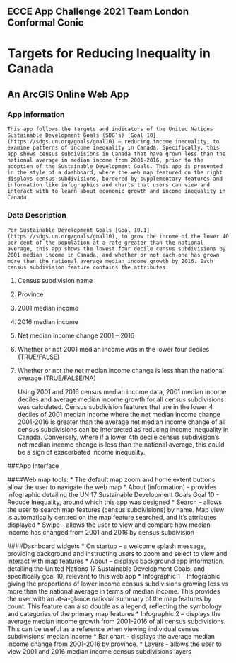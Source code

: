 ECCE App Challenge 2021
Team London Conformal Conic
---
# Targets for Reducing Inequality in Canada

## An ArcGIS Online Web App

### App Information
	This app follows the targets and indicators of the United Nations Sustainable Development Goals (SDG’s) [Goal 10](https://sdgs.un.org/goals/goal10) – reducing income inequality, to examine patterns of income inequality in Canada. Specifically, this app shows census subdivisions in Canada that have grown less than the national average in median income from 2001-2016, prior to the adoption of the Sustainable Development Goals. This app is presented in the style of a dashboard, where the web map featured on the right displays census subdivisions, bordered by supplementary features and information like infographics and charts that users can view and interact with to learn about economic growth and income inequality in Canada.

### Data Description
	Per Sustainable Development Goals [Goal 10.1](https://sdgs.un.org/goals/goal10), to grow the income of the lower 40 per cent of the population at a rate greater than the national average, this app shows the lowest four decile census subdivisions by 2001 median income in Canada, and whether or not each one has grown more than the national average median income growth by 2016. Each census subdivision feature contains the attributes:
1. Census subdivision name
1. Province
1. 2001 median income
1. 2016 median income
1. Net median income change 2001 – 2016
1. Whether or not 2001 median income was in the lower four deciles (TRUE/FALSE)
1. Whether or not the net median income change is less than the national average (TRUE/FALSE/NA)

	Using 2001 and 2016 census median income data, 2001 median income deciles and average median income growth for all census subdivisions was calculated. Census subdivision features that are in the lower 4 deciles of 2001 median income where the net median income change 2001-2016 is greater than the average net median income change of all census subdivisions can be interpreted as reducing income inequality in Canada. Conversely, where if a lower 4th decile census subdivision’s net median income change is less than the national average, this could be a sign of exacerbated income inequality.
            
###App Interface
 
####Web map tools:
	* The default map zoom and home extent buttons allow the user to navigate the web map
	* About (information) - provides infographic detailing the UN 17 Sustainable Development Goals Goal 10 - Reduce Inequality, around which this app was designed
	* Search – allows the user to search map features (census subdivisions) by name. Map view is automatically centred on the map feature searched, and it’s attributes displayed
	* Swipe - allows the user to view and compare how median income has changed from 2001 and 2016 by census subdivision

####Dashboard widgets
	* On startup – a welcome splash message, providing background and instructing users to zoom and select to view and interact with map features
	* About – displays background app information, detailing the United Nations 17 Sustainable Development Goals, and specifically goal 10, relevant to this web app
	* Infographic 1 – Infographic giving the proportions of lower income census subdivisions growing less vs more than the national average in terms of median income. This provides the user with an at-a-glance national summary of the map features by count. This feature can also double as a legend, reflecting the symbology and categories of the primary map features
	* Infographic 2 – displays the average median income growth from 2001-2016 of all census subdivisions. This can be useful as a reference when viewing individual census subdivisions’ median income
	* Bar chart - displays the average median income change from 2001-2016 by province.
	* Layers - allows the user to view 2001 and 2016 median income census subdivisions layers
